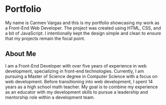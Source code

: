 # Portfolio
My name is Carmen Vargas and this is my portfolio showcasing my work as a Front-End Web Developer. The project was created using HTML, CSS, and a bit of JavaScript. I intentionally kept the design simple and clean to ensure that my projects remain the focal point. 

## About Me
I am a Front-End Developer with over five years of experience in web development, specializing in front-end technologies. Currently, I am pursuing a Master of Science degree in Computer Science with a focus on web development. Before transitioning into web development, I spent 14 years as a high school math teacher. My goal is to combine my experience as an educator with my development skills to pursue a leadership and mentorship role within a development team. 
